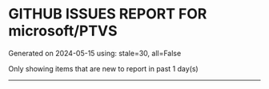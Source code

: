 
# GITHUB ISSUES REPORT FOR microsoft/PTVS


Generated on 2024-05-15 using: stale=30, all=False


Only showing items that are new to report in past 1 day(s)


---
